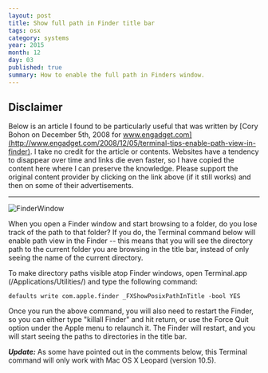 ```yaml
---
layout: post
title: Show full path in Finder title bar
tags: osx 
category: systems
year: 2015
month: 12
day: 03
published: true
summary: How to enable the full path in Finders window.
---
```

Disclaimer
----------

Below is an article I found to be particularly useful that was written by [Cory Bohon on December 5th, 2008 for www.engadget.com](http://www.engadget.com/2008/12/05/terminal-tips-enable-path-view-in-finder).
I take no credit for the article or contents.
Websites have a tendency to disappear over time and links die even faster, so I have copied the content here where I can preserve the knowledge.
Please support the original content provider by clicking on the link above (if it still works) and then on some of their advertisements.

----------------------------------------

![FinderWindow](http://www.blogcdn.com/www.tuaw.com/media/2008/12/picture-2_terminal-tips_-enable-path-view-in-finder_cb12793.jpg)

When you open a Finder window and start browsing to a folder, do you lose track of the path to that folder?
If you do, the Terminal command below will enable path view in the Finder -- this means that you will see the directory path to the current folder you are browsing in the title bar, instead of only seeing the name of the current directory.

To make directory paths visible atop Finder windows, open Terminal.app (/Applications/Utilities/) and type the following command:

```
defaults write com.apple.finder _FXShowPosixPathInTitle -bool YES
```

Once you run the above command, you will also need to restart the Finder, so you can either type "killall Finder" and hit return, or use the Force Quit option under the Apple menu to relaunch it.
The Finder will restart, and you will start seeing the paths to directories in the title bar.

***Update:*** As some have pointed out in the comments below, this Terminal command will only work with Mac OS X Leopard (version 10.5).
